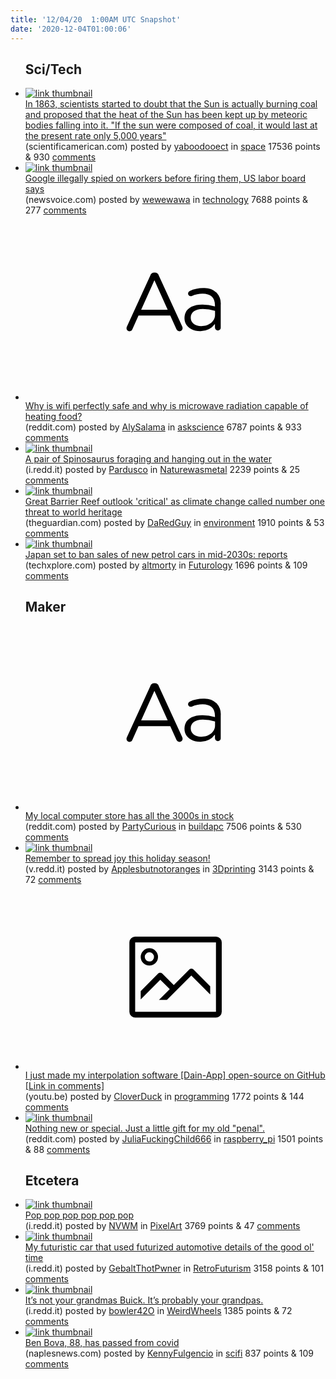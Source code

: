 ```yaml
---
title: '12/04/20  1:00AM UTC Snapshot'
date: '2020-12-04T01:00:06'
---
```

<ul>
<h2>Sci/Tech</h2>

<li><a href='https://www.scientificamerican.com/article/experts-doubt-the-sun-is-actually-burning-coal/'><img src='https://b.thumbs.redditmedia.com/ooWfuOokpDa9MeGRTB7Y9f_65nz4LiiE36_05mQ72fw.jpg' alt='link thumbnail'></a><div><div class='linkTitle'><a href='https://www.scientificamerican.com/article/experts-doubt-the-sun-is-actually-burning-coal/'>In 1863, scientists started to doubt that the Sun is actually burning coal and proposed that the heat of the Sun has been kept up by meteoric bodies falling into it. "If the sun were composed of coal, it would last at the present rate only 5,000 years"</a></div>(scientificamerican.com) posted by <a href='https://www.reddit.com/user/yaboodooect'>yaboodooect</a> in <a href='https://www.reddit.com/r/space'>space</a> 17536 points & 930 <a href='https://www.reddit.com/r/space/comments/k5tsqm/in_1863_scientists_started_to_doubt_that_the_sun/'>comments</a></div></li>

<li><a href='https://newsvoice.com/i/9767567'><img src='https://b.thumbs.redditmedia.com/QfhUDaPIRcqAM2LA8qwXba5HGf3ssBVtqCDEbjpx2xE.jpg' alt='link thumbnail'></a><div><div class='linkTitle'><a href='https://newsvoice.com/i/9767567'>Google illegally spied on workers before firing them, US labor board says</a></div>(newsvoice.com) posted by <a href='https://www.reddit.com/user/wewewawa'>wewewawa</a> in <a href='https://www.reddit.com/r/technology'>technology</a> 7688 points & 277 <a href='https://www.reddit.com/r/technology/comments/k5saj0/google_illegally_spied_on_workers_before_firing/'>comments</a></div></li>

<li><a href='https://www.reddit.com/r/askscience/comments/k5xgb7/why_is_wifi_perfectly_safe_and_why_is_microwave/'><svg version='1.1' viewBox='-34 -12 104 64' preserveAspectRatio='xMidYMid slice' xmlns='http://www.w3.org/2000/svg' xmlns:xlink='http://www.w3.org/1999/xlink'>
    <title>text link thumbnail</title>
    <path d='M12.19,8.84a1.45,1.45,0,0,0-1.4-1h-.12a1.46,1.46,0,0,0-1.42,1L1.14,26.56a1.29,1.29,0,0,0-.14.59,1,1,0,0,0,1,1,1.12,1.12,0,0,0,1.08-.77l2.08-4.65h11l2.08,4.59a1.24,1.24,0,0,0,1.12.83,1.08,1.08,0,0,0,1.08-1.08,1.64,1.64,0,0,0-.14-.57ZM6.08,20.71l4.59-10.22,4.6,10.22Z'>
    </path>
    <path d='M32.24,14.78A6.35,6.35,0,0,0,27.6,13.2a11.36,11.36,0,0,0-4.7,1,1,1,0,0,0-.58.89,1,1,0,0,0,.94.92,1.23,1.23,0,0,0,.39-.08,8.87,8.87,0,0,1,3.72-.81c2.7,0,4.28,1.33,4.28,3.92v.5a15.29,15.29,0,0,0-4.42-.61c-3.64,0-6.14,1.61-6.14,4.64v.05c0,2.95,2.7,4.48,5.37,4.48a6.29,6.29,0,0,0,5.19-2.48V26.9a1,1,0,0,0,1,1,1,1,0,0,0,1-1.06V19A5.71,5.71,0,0,0,32.24,14.78Zm-.56,7.7c0,2.28-2.17,3.89-4.81,3.89-1.94,0-3.61-1.06-3.61-2.86v-.06c0-1.8,1.5-3,4.2-3a15.2,15.2,0,0,1,4.22.61Z'>
    </path>
    </svg></a><div><div class='linkTitle'><a href='https://www.reddit.com/r/askscience/comments/k5xgb7/why_is_wifi_perfectly_safe_and_why_is_microwave/'>Why is wifi perfectly safe and why is microwave radiation capable of heating food?</a></div>(reddit.com) posted by <a href='https://www.reddit.com/user/AlySalama'>AlySalama</a> in <a href='https://www.reddit.com/r/askscience'>askscience</a> 6787 points & 933 <a href='https://www.reddit.com/r/askscience/comments/k5xgb7/why_is_wifi_perfectly_safe_and_why_is_microwave/'>comments</a></div></li>

<li><a href='https://i.redd.it/vw309kifvz261.jpg'><img src='https://b.thumbs.redditmedia.com/dJIiy7VV6paQst104juqI5j9ot7xWEUgiX4WrnZBifA.jpg' alt='link thumbnail'></a><div><div class='linkTitle'><a href='https://i.redd.it/vw309kifvz261.jpg'>A pair of Spinosaurus foraging and hanging out in the water</a></div>(i.redd.it) posted by <a href='https://www.reddit.com/user/Pardusco'>Pardusco</a> in <a href='https://www.reddit.com/r/Naturewasmetal'>Naturewasmetal</a> 2239 points & 25 <a href='https://www.reddit.com/r/Naturewasmetal/comments/k5zua9/a_pair_of_spinosaurus_foraging_and_hanging_out_in/'>comments</a></div></li>

<li><a href='https://www.theguardian.com/environment/2020/dec/03/great-barrier-reef-outlook-critical-as-climate-change-called-number-one-threat-to-world-heritage'><img src='https://a.thumbs.redditmedia.com/Tlvk7rIfvbpI5hJoEUJhU-mXQPtn3WHtAkj1d6hMy38.jpg' alt='link thumbnail'></a><div><div class='linkTitle'><a href='https://www.theguardian.com/environment/2020/dec/03/great-barrier-reef-outlook-critical-as-climate-change-called-number-one-threat-to-world-heritage'>Great Barrier Reef outlook 'critical' as climate change called number one threat to world heritage</a></div>(theguardian.com) posted by <a href='https://www.reddit.com/user/DaRedGuy'>DaRedGuy</a> in <a href='https://www.reddit.com/r/environment'>environment</a> 1910 points & 53 <a href='https://www.reddit.com/r/environment/comments/k5umqp/great_barrier_reef_outlook_critical_as_climate/'>comments</a></div></li>

<li><a href='https://techxplore.com/news/2020-12-japan-sales-petrol-cars-mid-2030s.html'><img src='https://a.thumbs.redditmedia.com/IZzWdN8FVEqqj41Xnrl4V2q2eoNbJRR-19_FoRGQGu4.jpg' alt='link thumbnail'></a><div><div class='linkTitle'><a href='https://techxplore.com/news/2020-12-japan-sales-petrol-cars-mid-2030s.html'>Japan set to ban sales of new petrol cars in mid-2030s: reports</a></div>(techxplore.com) posted by <a href='https://www.reddit.com/user/altmorty'>altmorty</a> in <a href='https://www.reddit.com/r/Futurology'>Futurology</a> 1696 points & 109 <a href='https://www.reddit.com/r/Futurology/comments/k61d1p/japan_set_to_ban_sales_of_new_petrol_cars_in/'>comments</a></div></li>

<h2>Maker</h2>

<li><a href='https://www.reddit.com/r/buildapc/comments/k5ts4s/my_local_computer_store_has_all_the_3000s_in_stock/'><svg version='1.1' viewBox='-34 -12 104 64' preserveAspectRatio='xMidYMid slice' xmlns='http://www.w3.org/2000/svg' xmlns:xlink='http://www.w3.org/1999/xlink'>
    <title>text link thumbnail</title>
    <path d='M12.19,8.84a1.45,1.45,0,0,0-1.4-1h-.12a1.46,1.46,0,0,0-1.42,1L1.14,26.56a1.29,1.29,0,0,0-.14.59,1,1,0,0,0,1,1,1.12,1.12,0,0,0,1.08-.77l2.08-4.65h11l2.08,4.59a1.24,1.24,0,0,0,1.12.83,1.08,1.08,0,0,0,1.08-1.08,1.64,1.64,0,0,0-.14-.57ZM6.08,20.71l4.59-10.22,4.6,10.22Z'>
    </path>
    <path d='M32.24,14.78A6.35,6.35,0,0,0,27.6,13.2a11.36,11.36,0,0,0-4.7,1,1,1,0,0,0-.58.89,1,1,0,0,0,.94.92,1.23,1.23,0,0,0,.39-.08,8.87,8.87,0,0,1,3.72-.81c2.7,0,4.28,1.33,4.28,3.92v.5a15.29,15.29,0,0,0-4.42-.61c-3.64,0-6.14,1.61-6.14,4.64v.05c0,2.95,2.7,4.48,5.37,4.48a6.29,6.29,0,0,0,5.19-2.48V26.9a1,1,0,0,0,1,1,1,1,0,0,0,1-1.06V19A5.71,5.71,0,0,0,32.24,14.78Zm-.56,7.7c0,2.28-2.17,3.89-4.81,3.89-1.94,0-3.61-1.06-3.61-2.86v-.06c0-1.8,1.5-3,4.2-3a15.2,15.2,0,0,1,4.22.61Z'>
    </path>
    </svg></a><div><div class='linkTitle'><a href='https://www.reddit.com/r/buildapc/comments/k5ts4s/my_local_computer_store_has_all_the_3000s_in_stock/'>My local computer store has all the 3000s in stock</a></div>(reddit.com) posted by <a href='https://www.reddit.com/user/PartyCurious'>PartyCurious</a> in <a href='https://www.reddit.com/r/buildapc'>buildapc</a> 7506 points & 530 <a href='https://www.reddit.com/r/buildapc/comments/k5ts4s/my_local_computer_store_has_all_the_3000s_in_stock/'>comments</a></div></li>

<li><a href='https://v.redd.it/gw4a084t60361'><img src='https://b.thumbs.redditmedia.com/IY2l5WmRlyTGJMFnNIvjLdtneCVZOghoQi4RwYSuKpc.jpg' alt='link thumbnail'></a><div><div class='linkTitle'><a href='https://v.redd.it/gw4a084t60361'>Remember to spread joy this holiday season!</a></div>(v.redd.it) posted by <a href='https://www.reddit.com/user/Applesbutnotoranges'>Applesbutnotoranges</a> in <a href='https://www.reddit.com/r/3Dprinting'>3Dprinting</a> 3143 points & 72 <a href='https://www.reddit.com/r/3Dprinting/comments/k615js/remember_to_spread_joy_this_holiday_season/'>comments</a></div></li>

<li><a href='https://youtu.be/IK-Q3EcTnTA'><svg version='1.1' viewBox='-34 -14 104 64' preserveAspectRatio='xMidYMid meet' xmlns='http://www.w3.org/2000/svg' xmlns:xlink='http://www.w3.org/1999/xlink'>
    <title>link thumbnail</title>
    <path d='M32,4H4A2,2,0,0,0,2,6V30a2,2,0,0,0,2,2H32a2,2,0,0,0,2-2V6A2,2,0,0,0,32,4ZM4,30V6H32V30Z'></path>
    <path d='M8.92,14a3,3,0,1,0-3-3A3,3,0,0,0,8.92,14Zm0-4.6A1.6,1.6,0,1,1,7.33,11,1.6,1.6,0,0,1,8.92,9.41Z'></path>
    <path d='M22.78,15.37l-5.4,5.4-4-4a1,1,0,0,0-1.41,0L5.92,22.9v2.83l6.79-6.79L16,22.18l-3.75,3.75H15l8.45-8.45L30,24V21.18l-5.81-5.81A1,1,0,0,0,22.78,15.37Z'></path>
    </svg></a><div><div class='linkTitle'><a href='https://youtu.be/IK-Q3EcTnTA'>I just made my interpolation software [Dain-App] open-source on GitHub [Link in comments]</a></div>(youtu.be) posted by <a href='https://www.reddit.com/user/CloverDuck'>CloverDuck</a> in <a href='https://www.reddit.com/r/programming'>programming</a> 1772 points & 144 <a href='https://www.reddit.com/r/programming/comments/k5vsdi/i_just_made_my_interpolation_software_dainapp/'>comments</a></div></li>

<li><a href='https://www.reddit.com/gallery/k5se3o'><img src='https://b.thumbs.redditmedia.com/r_OnqmO-nuVO7HmqGvpLYHfs_YFSCxCN1NmMbcj5NNU.jpg' alt='link thumbnail'></a><div><div class='linkTitle'><a href='https://www.reddit.com/gallery/k5se3o'>Nothing new or special. Just a little gift for my old "penal".</a></div>(reddit.com) posted by <a href='https://www.reddit.com/user/JuliaFuckingChild666'>JuliaFuckingChild666</a> in <a href='https://www.reddit.com/r/raspberry_pi'>raspberry_pi</a> 1501 points & 88 <a href='https://www.reddit.com/r/raspberry_pi/comments/k5se3o/nothing_new_or_special_just_a_little_gift_for_my/'>comments</a></div></li>

<h2>Etcetera</h2>

<li><a href='https://i.redd.it/4uzc2ssm0z261.gif'><img src='https://a.thumbs.redditmedia.com/277j1VPX71G0Rw0zRCKApz4Da_vaRP9FzjFdLNpP394.jpg' alt='link thumbnail'></a><div><div class='linkTitle'><a href='https://i.redd.it/4uzc2ssm0z261.gif'>Pop pop pop pop pop pop</a></div>(i.redd.it) posted by <a href='https://www.reddit.com/user/NVWM'>NVWM</a> in <a href='https://www.reddit.com/r/PixelArt'>PixelArt</a> 3769 points & 47 <a href='https://www.reddit.com/r/PixelArt/comments/k5wuem/pop_pop_pop_pop_pop_pop/'>comments</a></div></li>

<li><a href='https://i.redd.it/m5vfgjnc4y261.png'><img src='https://b.thumbs.redditmedia.com/oKUqPW0DtUYEh4El3KUQtB8R65n3NWAvwkfk_CkYiKc.jpg' alt='link thumbnail'></a><div><div class='linkTitle'><a href='https://i.redd.it/m5vfgjnc4y261.png'>My futuristic car that used futurized automotive details of the good ol' time</a></div>(i.redd.it) posted by <a href='https://www.reddit.com/user/GebaltThotPwner'>GebaltThotPwner</a> in <a href='https://www.reddit.com/r/RetroFuturism'>RetroFuturism</a> 3158 points & 101 <a href='https://www.reddit.com/r/RetroFuturism/comments/k5uigy/my_futuristic_car_that_used_futurized_automotive/'>comments</a></div></li>

<li><a href='https://i.redd.it/6mm373yd7z261.jpg'><img src='https://b.thumbs.redditmedia.com/qYo2oETUZs9PbUvDa4naza5Y276S-0lLdiBgHxmns9M.jpg' alt='link thumbnail'></a><div><div class='linkTitle'><a href='https://i.redd.it/6mm373yd7z261.jpg'>It’s not your grandmas Buick. It’s probably your grandpas.</a></div>(i.redd.it) posted by <a href='https://www.reddit.com/user/bowler42O'>bowler42O</a> in <a href='https://www.reddit.com/r/WeirdWheels'>WeirdWheels</a> 1385 points & 72 <a href='https://www.reddit.com/r/WeirdWheels/comments/k5xexk/its_not_your_grandmas_buick_its_probably_your/'>comments</a></div></li>

<li><a href='https://www.naplesnews.com/story/news/2020/12/01/coronavirus-florida-writer-ben-bova-dies-naples-covid-19-complications/3784895001/'><img src='https://b.thumbs.redditmedia.com/Z6I1UYzCYzGYsCFNgIDuj9_-rbW2Vr4MYBlR2DvxToY.jpg' alt='link thumbnail'></a><div><div class='linkTitle'><a href='https://www.naplesnews.com/story/news/2020/12/01/coronavirus-florida-writer-ben-bova-dies-naples-covid-19-complications/3784895001/'>Ben Bova, 88, has passed from covid</a></div>(naplesnews.com) posted by <a href='https://www.reddit.com/user/KennyFulgencio'>KennyFulgencio</a> in <a href='https://www.reddit.com/r/scifi'>scifi</a> 837 points & 109 <a href='https://www.reddit.com/r/scifi/comments/k5ucpx/ben_bova_88_has_passed_from_covid/'>comments</a></div></li>

</ul>
